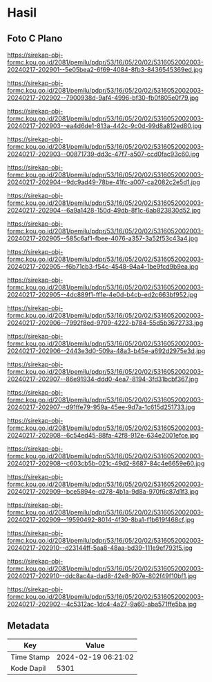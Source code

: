 # Hasil

## Foto C Plano

https://sirekap-obj-formc.kpu.go.id/2081/pemilu/pdpr/53/16/05/20/02/5316052002003-20240217-202901--5e05bea2-6f69-4084-8fb3-8436545369ed.jpg

https://sirekap-obj-formc.kpu.go.id/2081/pemilu/pdpr/53/16/05/20/02/5316052002003-20240217-202902--7900938d-9af4-4996-bf30-fb0f805e0f79.jpg

https://sirekap-obj-formc.kpu.go.id/2081/pemilu/pdpr/53/16/05/20/02/5316052002003-20240217-202903--ea4d6de1-813a-442c-9c0d-99d8a812ed80.jpg

https://sirekap-obj-formc.kpu.go.id/2081/pemilu/pdpr/53/16/05/20/02/5316052002003-20240217-202903--00871739-dd3c-47f7-a507-ccd0fac93c60.jpg

https://sirekap-obj-formc.kpu.go.id/2081/pemilu/pdpr/53/16/05/20/02/5316052002003-20240217-202904--9dc9ad49-78be-41fc-a007-ca2082c2e5d1.jpg

https://sirekap-obj-formc.kpu.go.id/2081/pemilu/pdpr/53/16/05/20/02/5316052002003-20240217-202904--6a9a1428-150d-49db-8f1c-6ab823830d52.jpg

https://sirekap-obj-formc.kpu.go.id/2081/pemilu/pdpr/53/16/05/20/02/5316052002003-20240217-202905--585c6af1-fbee-4076-a357-3a52f53c43a4.jpg

https://sirekap-obj-formc.kpu.go.id/2081/pemilu/pdpr/53/16/05/20/02/5316052002003-20240217-202905--f6b71cb3-f54c-4548-94a4-1be9fcd9b9ea.jpg

https://sirekap-obj-formc.kpu.go.id/2081/pemilu/pdpr/53/16/05/20/02/5316052002003-20240217-202905--4dc889f1-ff1e-4e0d-b4cb-ed2c663bf952.jpg

https://sirekap-obj-formc.kpu.go.id/2081/pemilu/pdpr/53/16/05/20/02/5316052002003-20240217-202906--7992f8ed-9709-4222-b784-55d5b3672733.jpg

https://sirekap-obj-formc.kpu.go.id/2081/pemilu/pdpr/53/16/05/20/02/5316052002003-20240217-202906--2443e3d0-509a-48a3-b45e-a692d2975e3d.jpg

https://sirekap-obj-formc.kpu.go.id/2081/pemilu/pdpr/53/16/05/20/02/5316052002003-20240217-202907--86e91934-ddd0-4ea7-8194-3fd31bcbf367.jpg

https://sirekap-obj-formc.kpu.go.id/2081/pemilu/pdpr/53/16/05/20/02/5316052002003-20240217-202907--d91ffe79-959a-45ee-9d7a-1c615d251733.jpg

https://sirekap-obj-formc.kpu.go.id/2081/pemilu/pdpr/53/16/05/20/02/5316052002003-20240217-202908--6c54ed45-88fa-42f8-912e-634e2001efce.jpg

https://sirekap-obj-formc.kpu.go.id/2081/pemilu/pdpr/53/16/05/20/02/5316052002003-20240217-202908--c603cb5b-021c-49d2-8687-84c4e6659e60.jpg

https://sirekap-obj-formc.kpu.go.id/2081/pemilu/pdpr/53/16/05/20/02/5316052002003-20240217-202909--bce5894e-d278-4b1a-9d8a-970f6c87d1f3.jpg

https://sirekap-obj-formc.kpu.go.id/2081/pemilu/pdpr/53/16/05/20/02/5316052002003-20240217-202909--19590492-8014-4f30-8ba1-f1b619f468cf.jpg

https://sirekap-obj-formc.kpu.go.id/2081/pemilu/pdpr/53/16/05/20/02/5316052002003-20240217-202910--d23144ff-5aa8-48aa-bd39-111e9ef793f5.jpg

https://sirekap-obj-formc.kpu.go.id/2081/pemilu/pdpr/53/16/05/20/02/5316052002003-20240217-202910--ddc8ac4a-dad8-42e8-807e-802f49f10bf1.jpg

https://sirekap-obj-formc.kpu.go.id/2081/pemilu/pdpr/53/16/05/20/02/5316052002003-20240217-202902--4c5312ac-1dc4-4a27-9a60-aba571ffe5ba.jpg


## Metadata

| Key        | Value               |
| ---------- | ------------------- |
| Time Stamp | 2024-02-19 06:21:02 |
| Kode Dapil | 5301                |



